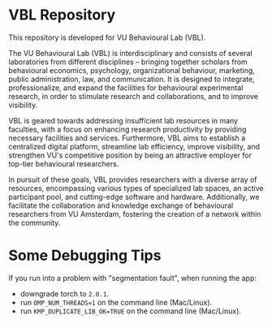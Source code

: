 
# VBL Repository

This repository is developed for VU Behavioural Lab (VBL). 

The VU Behavioural Lab (VBL) is interdisciplinary and consists of several laboratories from different disciplines – bringing together scholars from behavioural economics, psychology, organizational behaviour, marketing, public administration, law, and communication. It is designed to integrate, professionalize, and expand the facilities for behavioural experimental research, in order to stimulate research and collaborations, and to improve visibility.

VBL is geared towards addressing insufficient lab resources in many faculties, with a focus on enhancing research productivity by providing necessary facilities and services. Furthermore, VBL aims to establish a centralized digital platform, streamline lab efficiency, improve visibility, and strengthen VU's competitive position by being an attractive employer for top-tier behavioural researchers.

In pursuit of these goals, VBL provides researchers with a diverse array of resources, encompassing various types of specialized lab spaces, an active participant pool, and cutting-edge software and hardware. Additionally, we facilitate the collaboration and knowledge exchange of behavioural researchers from VU Amsterdam, fostering the creation of a network within the community.


# Some Debugging Tips
If you run into a problem with "segmentation fault", when running the app: 

- downgrade torch to `2.0.1`.
- run `OMP_NUM_THREADS=1` on the command line (Mac/Linux).
- run `KMP_DUPLICATE_LIB_OK=TRUE` on the command line (Mac/Linux).
